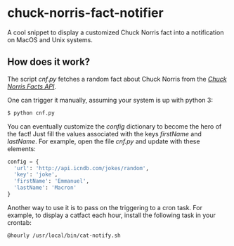 # chuck-norris-fact-notifier
A cool snippet to display a customized Chuck Norris fact into a notification on MacOS and Unix systems.

## How does it work?

The script *cnf.py* fetches a random fact about Chuck Norris from the [*Chuck Norris Facts API*](http://www.icndb.com/api/).

One can trigger it manually, assuming your system is up with python 3:

```sh
$ python cnf.py
```

You can eventually customize the *config* dictionary to become the hero of the fact! Just fill the values associated with the keys *firstName* and *lastName*. For example, open the file *cnf.py* and update with these elements:

```py
config = {
  'url': 'http://api.icndb.com/jokes/random',
  'key': 'joke',
  'firstName': 'Emmanuel',
  'lastName': 'Macron'
}
```

Another way to use it is to pass on the triggering to a cron task. For example, to display a catfact each hour, install the following task in your crontab:
```sh
@hourly /usr/local/bin/cat-notify.sh
```
